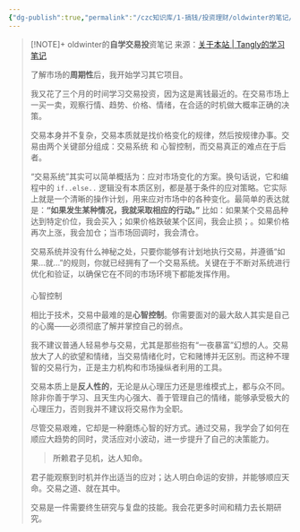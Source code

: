 ```yaml
---
{"dg-publish":true,"permalink":"/czc知识库/1-搞钱/投资理财/oldwinter的笔记/","dgPassFrontmatter":true,"created":"2024-12-07T15:56:44.015+08:00","updated":"2024-12-08T11:38:09.396+08:00"}
---
```




> [!NOTE]+ oldwinter的**自学交易投**资笔记
> 来源：[关于本站 | Tangly的学习笔记](https://blog.tangly1024.com/about)
> 
> 了解市场的**周期性**后，我开始学习其它项目。
> 
> 我又花了三个月的时间学习交易投资，因为这是离钱最近的。在交易市场上一买一卖，观察行情、趋势、价格、情绪，在合适的时机做大概率正确的决策。
> 
> 交易本身并不复杂，交易本质就是找价格变化的规律，然后按规律办事。交易由两个关键部分组成：交易系统 和 心智控制，而交易真正的难点在于后者。
> 
> “交易系统”其实可以简单概括为：应对市场变化的方案。换句话说，它和编程中的 `if..else..` 逻辑没有本质区别，都是基于条件的应对策略。它实际上就是一个清晰的操作计划，用来应对市场中的各种变化。最简单的表达就是：**“**如果发生某种情况，我就采取相应的行动。**”** 比如：如果某个交易品种达到特定价位，我会买入；如果价格跌破某个区间，我会止损；。如果价格再次上涨，我会加仓；当市场回调时，我会清仓。
> 
> 交易系统并没有什么神秘之处，只要你能够有计划地执行交易，并遵循“如果…就…”的规则，你就已经拥有了一个交易系统。关键在于不断对系统进行优化和验证，以确保它在不同的市场环境下都能发挥作用。
> 
> #### 
> 
> [](https://blog.tangly1024.com/about#4ca214298581473eae0f02802cd991aa "心智控制")心智控制
> 
> 相比于技术，交易中最难的是**心智控制**。你需要面对的最大敌人其实是自己的心魔——必须彻底了解并掌控自己的弱点。
> 
> 我不建议普通人轻易参与交易，尤其是那些抱有“一夜暴富”幻想的人。交易放大了人的欲望和情绪，当交易情绪化时，它和赌博并无区别。而这种不理智的交易行为，正是主力机构和市场操纵者利用的工具。
> 
> 交易本质上是**反人性的**，无论是从心理压力还是思维模式上，都与众不同。除非你善于学习、且天生内心强大、善于管理自己的情绪，能够承受极大的心理压力，否则我并不建议将交易作为全职。
> 
> 尽管交易艰难，它却是一种磨炼心智的好方式。通过交易，我学会了如何在顺应大趋势的同时，灵活应对小波动，进一步提升了自己的决策能力。
> 
> > 所赖君子见机，达人知命。
> 
> 君子能观察到时机并作出适当的应对；达人明白命运的安排，并能够顺应天命。交易之道、就在其中。
> 
> 交易是一件需要终生研究与复盘的技能。我会花更多时间和精力去长期研究。